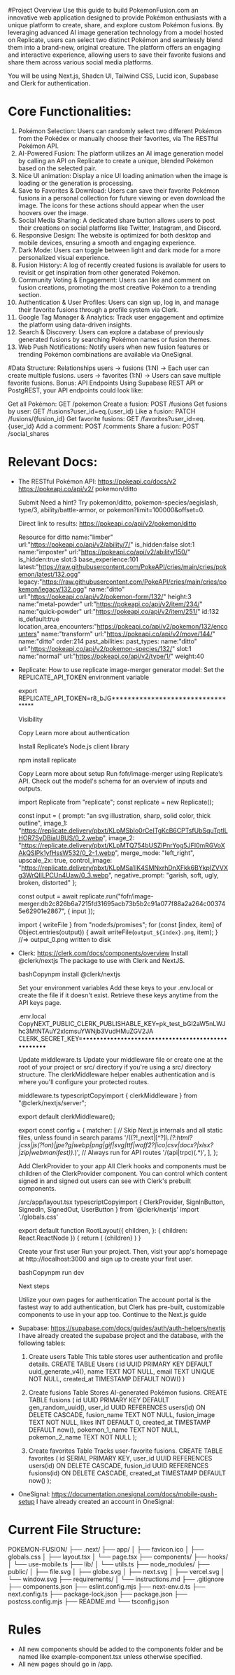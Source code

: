 #Project Overview 
Use this guide to build PokemonFusion.com an innovative web application designed to provide Pokémon enthusiasts with a unique platform to create, share, and explore custom Pokémon fusions. By leveraging advanced AI image generation technology from a model hosted on Replicate, users can select two distinct Pokémon and seamlessly blend them into a brand-new, original creature. The platform offers an engaging and interactive experience, allowing users to save their favorite fusions and share them across various social media platforms.

You will be using Next.js, Shadcn UI, Tailwind CSS, Lucid icon, Supabase and Clerk for authentication.

# Core Functionalities:
1. Pokémon Selection: Users can randomly select two different Pokémon from the Pokédex or manually choose their favorites, via The RESTful Pokémon API.
2. AI-Powered Fusion: The platform utilizes an AI image generation model by calling an API on Replicate to create a unique, blended Pokémon based on the selected pair.
3. Nice UI animation: Display a nice UI loading animation when the image is loading or the generation is processing.
4. Save to Favorites & Download: Users can save their favorite Pokémon fusions in a personal collection for future viewing or even download the image. The icons for these actions should appear when the user hoovers over the image.
5. Social Media Sharing: A dedicated share button allows users to post their creations on social platforms like Twitter, Instagram, and Discord.
6. Responsive Design: The website is optimized for both desktop and mobile devices, ensuring a smooth and engaging experience.
7. Dark Mode: Users can toggle between light and dark mode for a more personalized visual experience.
8. Fusion History: A log of recently created fusions is available for users to revisit or get inspiration from other generated Pokémon.
9. Community Voting & Engagement: Users can like and comment on fusion creations, promoting the most creative Pokémon to a trending section.
10. Authentication & User Profiles: Users can sign up, log in, and manage their favorite fusions through a profile system via Clerk.
11. Google Tag Manager & Analytics: Track user engagement and optimize the platform using data-driven insights.
12. Search & Discovery: Users can explore a database of previously generated fusions by searching Pokémon names or fusion themes.
13. Web Push Notifications: Notify users when new fusion features or trending Pokémon combinations are available via OneSignal.

#Data Structure:
Relationships
users → fusions (1:N) → Each user can create multiple fusions.
users → favorites (1:N) → Users can save multiple favorite fusions.
Bonus: API Endpoints
Using Supabase REST API or PostgREST, your API endpoints could look like:

Get all Pokémon: GET /pokemon
Create a fusion: POST /fusions
Get fusions by user: GET /fusions?user_id=eq.{user_id}
Like a fusion: PATCH /fusions/{fusion_id}
Get favorite fusions: GET /favorites?user_id=eq.{user_id}
Add a comment: POST /comments
Share a fusion: POST /social_shares


# Relevant Docs:
- The RESTful Pokémon API: https://pokeapi.co/docs/v2
    https://pokeapi.co/api/v2/
    pokemon/ditto

    Submit
    Need a hint? Try pokemon/ditto, pokemon-species/aegislash, type/3, ability/battle-armor, or pokemon?limit=100000&offset=0.

    Direct link to results: https://pokeapi.co/api/v2/pokemon/ditto

    Resource for ditto
    name:"limber"
    url:"https://pokeapi.co/api/v2/ability/7/"
    is_hidden:false
    slot:1
    name:"imposter"
    url:"https://pokeapi.co/api/v2/ability/150/"
    is_hidden:true
    slot:3
    base_experience:101
    latest:"https://raw.githubusercontent.com/PokeAPI/cries/main/cries/pokemon/latest/132.ogg"
    legacy:"https://raw.githubusercontent.com/PokeAPI/cries/main/cries/pokemon/legacy/132.ogg"
    name:"ditto"
    url:"https://pokeapi.co/api/v2/pokemon-form/132/"
    height:3
    name:"metal-powder"
    url:"https://pokeapi.co/api/v2/item/234/"
    name:"quick-powder"
    url:"https://pokeapi.co/api/v2/item/251/"
    id:132
    is_default:true
    location_area_encounters:"https://pokeapi.co/api/v2/pokemon/132/encounters"
    name:"transform"
    url:"https://pokeapi.co/api/v2/move/144/"
    name:"ditto"
    order:214
    past_abilities:
    past_types:
    name:"ditto"
    url:"https://pokeapi.co/api/v2/pokemon-species/132/"
    slot:1
    name:"normal"
    url:"https://pokeapi.co/api/v2/type/1/"
    weight:40


- Replicate:
How to use replicate image-merger generator model:
    Set the REPLICATE_API_TOKEN environment variable

    export REPLICATE_API_TOKEN=r8_bJG**********************************

    Visibility

    Copy
    Learn more about authentication

    Install Replicate’s Node.js client library

    npm install replicate

    Copy
    Learn more about setup
    Run fofr/image-merger using Replicate’s API. Check out the model's schema for an overview of inputs and outputs.

    import Replicate from "replicate";
    const replicate = new Replicate();

    const input = {
        prompt: "an svg illustration, sharp, solid color, thick outline",
        image_1: "https://replicate.delivery/pbxt/KLpMSbIo0rCeITgKcB6CPTsfUbSquTptlLHOR7SyDBiaUBUS/0_2.webp",
        image_2: "https://replicate.delivery/pbxt/KLpMTQ754bUSZlPnrYog5JFI0mRGVoXAkQSlPk1yfHssW532/0_2-1.webp",
        merge_mode: "left_right",
        upscale_2x: true,
        control_image: "https://replicate.delivery/pbxt/KLpMSa1lK4SMNxrhDnXFkk6BYkpIZVVXg3WrQIlLPCUn4Uaw/0_3.webp",
        negative_prompt: "garish, soft, ugly, broken, distorted"
    };

    const output = await replicate.run("fofr/image-merger:db2c826b6a7215fd31695acb73b5b2c91a077f88a2a264c003745e62901e2867", { input });

    import { writeFile } from "node:fs/promises";
    for (const [index, item] of Object.entries(output)) {
    await writeFile(`output_${index}.png`, item);
    }
    //=> output_0.png written to disk



- Clerk: https://clerk.com/docs/components/overview
    Install @clerk/nextjs
    The package to use with Clerk and NextJS.

    bashCopynpm install @clerk/nextjs

    Set your environment variables
    Add these keys to your .env.local or create the file if it doesn't exist. Retrieve these keys anytime from the API keys page.

    .env.local
    CopyNEXT_PUBLIC_CLERK_PUBLISHABLE_KEY=pk_test_bGl2aW5nLWJhc3MtNTAuY2xlcmsuYWNjb3VudHMuZGV2JA
    CLERK_SECRET_KEY=••••••••••••••••••••••••••••••••••••••••••••••••••

    Update middleware.ts
    Update your middleware file or create one at the root of your project or src/ directory if you're using a src/ directory structure.
    The clerkMiddleware helper enables authentication and is where you'll configure your protected routes.

    middleware.ts
    typescriptCopyimport { clerkMiddleware } from "@clerk/nextjs/server";

    export default clerkMiddleware();

    export const config = {
    matcher: [
        // Skip Next.js internals and all static files, unless found in search params
        '/((?!_next|[^?]*\\.(?:html?|css|js(?!on)|jpe?g|webp|png|gif|svg|ttf|woff2?|ico|csv|docx?|xlsx?|zip|webmanifest)).*)',
        // Always run for API routes
        '/(api|trpc)(.*)',
    ],
    };

    Add ClerkProvider to your app
    All Clerk hooks and components must be children of the ClerkProvider component.
    You can control which content signed in and signed out users can see with Clerk's prebuilt components.

    /src/app/layout.tsx
    typescriptCopyimport {
    ClerkProvider,
    SignInButton,
    SignedIn,
    SignedOut,
    UserButton
    } from '@clerk/nextjs'
    import './globals.css'

    export default function RootLayout({
    children,
    }: {
    children: React.ReactNode
    }) {
    return (
        <ClerkProvider>
        <html lang="en">
            <body>
            <SignedOut>
                <SignInButton />
            </SignedOut>
            <SignedIn>
                <UserButton />
            </SignedIn>
            {children}
            </body>
        </html>
        </ClerkProvider>
    )
    }

    Create your first user
    Run your project. Then, visit your app's homepage at http://localhost:3000 and sign up to create your first user.

    bashCopynpm run dev

    Next steps

    Utilize your own pages for authentication
    The account portal is the fastest way to add authentication, but Clerk has pre-built, customizable components to use in your app too.
    Continue to the Next.js guide

- Supabase: https://supabase.com/docs/guides/auth/auth-helpers/nextjs
I have already created the supabase project and the database, with the following tables: 
        
    1. Create users Table
    This table stores user authentication and profile details.
    CREATE TABLE Users (
        id UUID PRIMARY KEY DEFAULT uuid_generate_v4(),
        name TEXT NOT NULL,
        email TEXT UNIQUE NOT NULL,
        created_at TIMESTAMP DEFAULT NOW()
    )

    2. Create fusions Table
    Stores AI-generated Pokémon fusions.
    CREATE TABLE fusions (
        id UUID PRIMARY KEY DEFAULT gen_random_uuid(),
        user_id UUID REFERENCES users(id) ON DELETE CASCADE,
        fusion_name TEXT NOT NULL,
        fusion_image TEXT NOT NULL,
        likes INT DEFAULT 0,
        created_at TIMESTAMP DEFAULT now(),
        pokemon_1_name TEXT NOT NULL,
        pokemon_2_name TEXT NOT NULL
    );

    3. Create favorites Table
    Tracks user-favorite fusions.
    CREATE TABLE favorites (
        id SERIAL PRIMARY KEY,
        user_id UUID REFERENCES users(id) ON DELETE CASCADE,
        fusion_id UUID REFERENCES fusions(id) ON DELETE CASCADE,
        created_at TIMESTAMP DEFAULT now()
    );


- OneSignal: https://documentation.onesignal.com/docs/mobile-push-setup
    I have already created an account in OneSignal:
    <script src="https://cdn.onesignal.com/sdks/web/v16/OneSignalSDK.page.js" defer></script>
    <script>
    window.OneSignalDeferred = window.OneSignalDeferred || [];
    OneSignalDeferred.push(async function(OneSignal) {
        await OneSignal.init({
        appId: "9bee561c-d825-4050-b998-1b3245cad317",
        });
    });
    </script>


# Current File Structure:
POKEMON-FUSION/
├── .next/
├── app/
│   ├── favicon.ico
│   ├── globals.css
│   ├── layout.tsx
│   └── page.tsx
├── components/
├── hooks/
│   └── use-mobile.ts
├── lib/
│   └── utils.ts
├── node_modules/
├── public/
│   ├── file.svg
│   ├── globe.svg
│   ├── next.svg
│   ├── vercel.svg
│   └── window.svg
├── requirements/
│   └── instructions.md
├── .gitignore
├── components.json
├── eslint.config.mjs
├── next-env.d.ts
├── next.config.ts
├── package-lock.json
├── package.json
├── postcss.config.mjs
├── README.md
└── tsconfig.json

# Rules
- All new components should be added to the components folder and be named like example-component.tsx unless otherwise specified.
- All new pages should go in /app.

